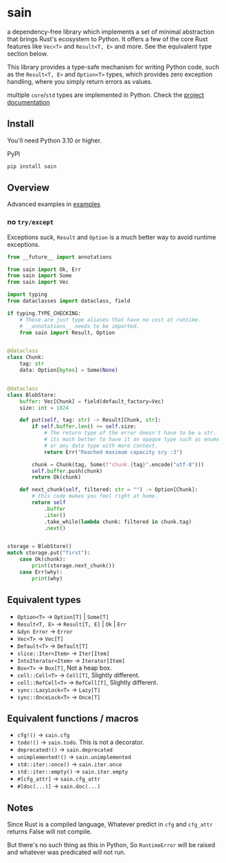 # sain

a dependency-free library which implements a set of minimal abstraction that brings Rust's ecosystem to Python.
It offers a few of the core Rust features like `Vec<T>` and `Result<T, E>` and more. See the equivalent type section below.

This library provides a type-safe mechanism for writing Python code, such as the `Result<T, E>` and `Option<T>` types,
which provides zero exception handling, where you simply return errors as values.

multiple `core`/`std` types are implemented in Python. Check the [project documentation](https://nxtlo.github.io/sain/sain.html)

## Install

You'll need Python 3.10 or higher.

PyPI

```sh
pip install sain
```

## Overview

Advanced examples in [examples](https://github.com/nxtlo/sain/tree/master/examples)

### no `try/except`

Exceptions suck, `Result` and `Option` is a much better way to avoid runtime exceptions.

```py
from __future__ import annotations

from sain import Ok, Err
from sain import Some
from sain import Vec

import typing
from dataclasses import dataclass, field

if typing.TYPE_CHECKING:
    # These are just type aliases that have no cost at runtime.
    # __annotations__ needs to be imported.
    from sain import Result, Option


@dataclass
class Chunk:
    tag: str
    data: Option[bytes] = Some(None)


@dataclass
class BlobStore:
    buffer: Vec[Chunk] = field(default_factory=Vec)
    size: int = 1024

    def put(self, tag: str) -> Result[Chunk, str]:
        if self.buffer.len() >= self.size:
            # The return type of the error doesn't have to be a str.
            # its much better to have it an opaque type such as enums
            # or any data type with more context.
            return Err("Reached maximum capacity sry :3")

        chunk = Chunk(tag, Some(f"chunk.{tag}".encode("utf-8")))
        self.buffer.push(chunk)
        return Ok(chunk)

    def next_chunk(self, filtered: str = "") -> Option[Chunk]:
        # this code makes you feel right at home.
        return self
            .buffer
            .iter()
            .take_while(lambda chunk: filtered in chunk.tag)
            .next()


storage = BlobStore()
match storage.put("first"):
    case Ok(chunk):
        print(storage.next_chunk())
    case Err(why):
        print(why)
```

## Equivalent types

- `Option<T>` -> `Option[T]` | `Some[T]`
- `Result<T, E>` -> `Result[T, E]` | `Ok` | `Err`
- `&dyn Error` -> `Error`
- `Vec<T>` -> `Vec[T]`
- `Default<T>` -> `Default[T]`
- `slice::Iter<Item>` -> `Iter[Item]`
- `IntoIterator<Item>` -> `Iterator[Item]`
- `Box<T>` -> `Box[T]`, Not a heap box.
- `cell::Cell<T>` -> `Cell[T]`, Slightly different.
- `cell::RefCell<T>` -> `RefCell[T]`, Slightly different.
- `sync::LazyLock<T>` -> `Lazy[T]`
- `sync::OnceLock<T>` -> `Once[T]`

## Equivalent functions / macros

- `cfg!()` -> `sain.cfg`
- `todo!()` -> `sain.todo`. This is not a decorator.
- `deprecated!()` -> `sain.deprecated`
- `unimplemented!()` -> `sain.unimplemented`
- `std::iter::once()` -> `sain.iter.once`
- `std::iter::empty()` -> `sain.iter.empty`
- `#[cfg_attr]` -> `sain.cfg_attr`
- `#[doc(...)]` -> `sain.doc(...)`

## Notes

Since Rust is a compiled language, Whatever predict in `cfg` and `cfg_attr` returns False will not compile.

But there's no such thing as this in Python, So `RuntimeError` will be raised and whatever was predicated will not run.
